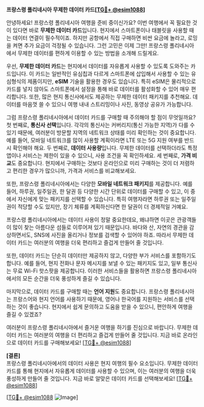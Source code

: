 **프랑스령 폴리네시아 무제한 데이터 카드[[TG💪+ @esim1088](https://t.me/s/esim1088)]**

안녕하세요! 프랑스령 폴리네시아 여행을 준비 중이신가요? 이번 여행에서 꼭 필요한 것이 있다면 바로 **무제한 데이터 카드**입니다. 현지에서 스마트폰이나 태블릿을 사용할 때는 데이터 연결이 필수적이죠. 하지만 공항에서 직접 구매하면 비싼 요금에 놀라고, 로밍을 켜면 추가 요금이 걱정될 수 있습니다. 그런 고민은 이제 그만! 프랑스령 폴리네시아에서 무제한 데이터를 편하게 이용할 수 있는 방법을 소개해 드릴게요.

우선, **무제한 데이터 카드**는 현지에서 데이터를 자유롭게 사용할 수 있도록 도와주는 카드입니다. 이 카드는 일반적인 유심칩과 다르게 스마트폰에 삽입해서 사용할 수 있는 유심형식의 제품이지만, **eSIM** 기술을 활용한 경우도 있습니다. 특히 eSIM은 물리적으로 카드를 넣지 않아도 스마트폰에서 설정을 통해 바로 데이터를 활성화할 수 있어 매우 편리합니다. 또한, 많은 현지 통신사에서도 제공하는 무제한 데이터 패키지를 추천해요. 데이터를 마음껏 쓸 수 있으니 여행 내내 스트리밍이나 사진, 동영상 공유가 가능합니다.

그럼 프랑스령 폴리네시아에서 데이터 카드를 구매할 때 주의해야 할 점이 무엇일까요? 첫 번째로, **통신사 선택**입니다. 각각의 통신사는 커버리지(통신 가능한 지역)가 다를 수 있기 때문에, 여러분이 방문할 지역의 네트워크 상태를 미리 확인하는 것이 중요합니다. 예를 들어, 모바일 네트워크를 많이 사용할 계획이라면 LTE 또는 5G 지원 여부를 반드시 확인해야 해요. 두 번째로, **데이터 사용량**입니다. 무제한 데이터를 선택하더라도 특정 앱이나 서비스는 제한이 있을 수 있으니, 사용 조건을 꼭 확인하세요. 세 번째로, **가격 비교**도 중요합니다. 현지에서 구매하는 것보다 온라인으로 미리 구매하는 것이 더 저렴하고 편리한 경우가 많으니까, 가격과 서비스를 비교해보세요.

또한, 프랑스령 폴리네시아에서는 다양한 **모바일 네트워크 패키지**를 제공합니다. 예를 들어, 하루권, 일주일권, 한 달권 등 다양한 시간 단위로 데이터를 구매할 수 있고, 이 중에서 자신에게 맞는 패키지를 선택할 수 있습니다. 특히 여행자라면 하루권 또는 일주일권이 적당할 수도 있지만, 장기 체류를 계획하신다면 한 달권이 더 경제적일 거예요.

프랑스령 폴리네시아에서는 데이터 사용이 정말 중요한데요, 왜냐하면 이곳은 관광객들이 많이 찾는 아름다운 섬들로 이루어져 있기 때문입니다. 바다와 산, 자연의 경관을 감상하면서도, SNS에 사진을 올리거나 정보를 검색할 수 있어야 하죠. 따라서 무제한 데이터 카드는 여러분의 여행을 더욱 편리하고 즐겁게 만들어 줄 것입니다.

또한, 데이터 카드는 단순히 데이터만 제공하지 않고, 다양한 부가 서비스를 포함하기도 합니다. 예를 들어, 현지 전화나 문자 메시지를 보낼 수 있는 패키지도 있고, 일부 통신사는 무료 Wi-Fi 핫스팟을 제공합니다. 이러한 서비스들을 활용하면 프랑스령 폴리네시아에서의 모든 순간을 더욱 풍성하게 즐길 수 있습니다.

마지막으로, 데이터 카드를 구매할 때는 **언어 지원**도 중요합니다. 프랑스령 폴리네시아는 프랑스어와 현지 언어를 사용하기 때문에, 영어나 한국어를 지원하는 서비스를 선택하는 것이 좋습니다. 현지에서 쉽게 문의하고 도움을 받을 수 있으니, 편안하게 여행을 즐길 수 있겠죠?

여러분이 프랑스령 폴리네시아에서 즐거운 여행을 하기를 진심으로 바랍니다. 무제한 데이터 카드는 여러분의 여행을 더 편리하고 즐겁게 만들어 줄 것입니다. 지금 바로 온라인으로 데이터 카드를 구매해보세요! [[TG💪+ @esim1088](https://t.me/s/esim1088)]

**[결론]**  
프랑스령 폴리네시아에서의 데이터 사용은 현지 여행의 필수 요소입니다. 무제한 데이터 카드를 통해 현지에서 자유롭게 데이터를 사용할 수 있으며, 이는 여러분의 여행을 더욱 풍성하게 만들어 줄 것입니다. 지금 바로 알맞은 데이터 카드를 선택해보세요! [[TG💪+ @esim1088](https://t.me/s/esim1088)]  

[[TG💪+ @esim1088](https://t.me/s/esim1088) ![Image](https://i.postimg.cc/Y0z9fWf4/image.png)]
